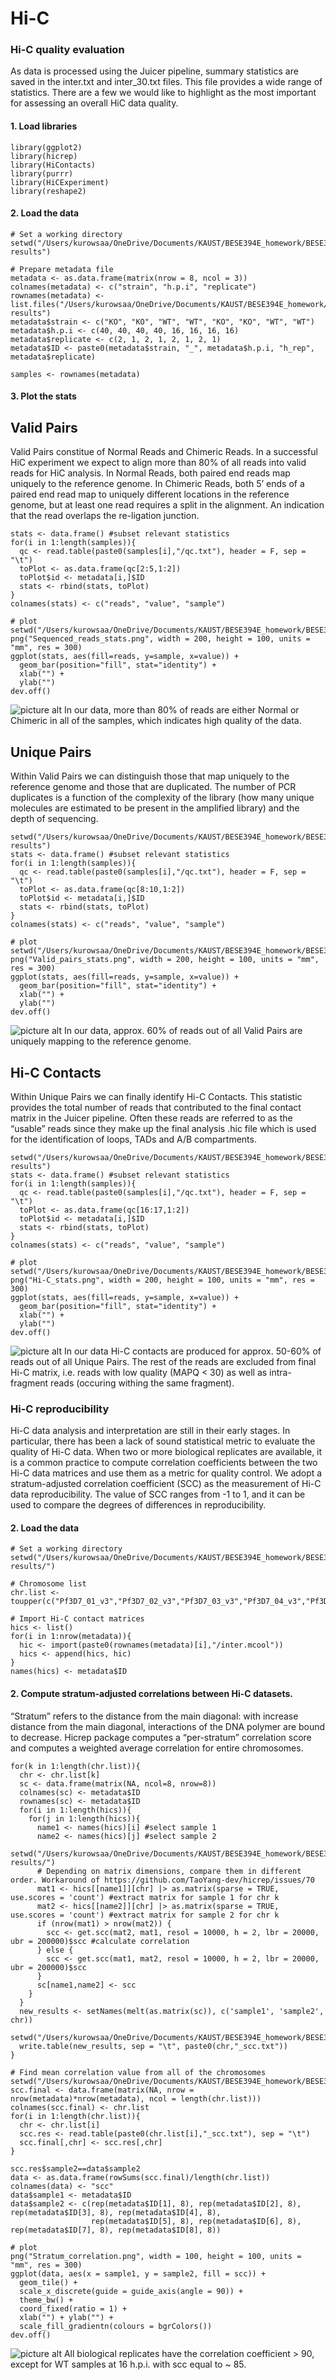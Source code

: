 # Hi-C 
### Hi-C quality evaluation 
As data is processed using the Juicer pipeline, summary statistics are saved in the inter.txt and inter_30.txt files. This file provides a wide range of statistics. There are a few we would like to highlight as the most important for assessing an overall HiC data quality.

#### 1. Load libraries
```
library(ggplot2)
library(hicrep)
library(HiContacts)
library(purrr)
library(HiCExperiment)
library(reshape2)

```

#### 2. Load the data
```
# Set a working directory
setwd("/Users/kurowsaa/OneDrive/Documents/KAUST/BESE394E_homework/BESE394E_course/FINAL/hic-results")

# Prepare metadata file
metadata <- as.data.frame(matrix(nrow = 8, ncol = 3))
colnames(metadata) <- c("strain", "h.p.i", "replicate")
rownames(metadata) <- list.files("/Users/kurowsaa/OneDrive/Documents/KAUST/BESE394E_homework/BESE394E_course/FINAL/hic-results")
metadata$strain <- c("KO", "KO", "WT", "WT", "KO", "KO", "WT", "WT")
metadata$h.p.i <- c(40, 40, 40, 40, 16, 16, 16, 16)
metadata$replicate <- c(2, 1, 2, 1, 2, 1, 2, 1)
metadata$ID <- paste0(metadata$strain, "_", metadata$h.p.i, "h_rep", metadata$replicate)

samples <- rownames(metadata)

```

#### 3. Plot the stats 

## Valid Pairs 
Valid Pairs constitue of Normal Reads and Chimeric Reads. In a successful HiC experiment we expect to align more than 80% of all reads into valid reads for HiC analysis. In Normal Reads, both paired end reads map uniquely to the reference genome. In Chimeric Reads, both 5’ ends of a paired end read map to uniquely different locations in the reference genome, but at least one read requires a split in the alignment. An indication that the read overlaps the re-ligation junction.
```
stats <- data.frame() #subset relevant statistics 
for(i in 1:length(samples)){
  qc <- read.table(paste0(samples[i],"/qc.txt"), header = F, sep = "\t")
  toPlot <- as.data.frame(qc[2:5,1:2])
  toPlot$id <- metadata[i,]$ID
  stats <- rbind(stats, toPlot)
}
colnames(stats) <- c("reads", "value", "sample")

# plot
setwd("/Users/kurowsaa/OneDrive/Documents/KAUST/BESE394E_homework/BESE394E_course/FINAL/QC/Results")
png("Sequenced_reads_stats.png", width = 200, height = 100, units = "mm", res = 300)
ggplot(stats, aes(fill=reads, y=sample, x=value)) + 
  geom_bar(position="fill", stat="identity") +
  xlab("") + 
  ylab("")
dev.off()
```
![picture alt](./content/imag/Sequenced_reads_stats.png)
In our data, more than 80% of reads are either Normal or Chimeric in all of the samples, which indicates high quality of the data. 

## Unique Pairs  
Within Valid Pairs we can distinguish those that map uniquely to the reference genome and those that are duplicated. The number of PCR duplicates is a function of the complexity of the library (how many unique molecules are estimated to be present in the amplified library) and the depth of sequencing. 
```
setwd("/Users/kurowsaa/OneDrive/Documents/KAUST/BESE394E_homework/BESE394E_course/FINAL/hic-results")
stats <- data.frame() #subset relevant statistics 
for(i in 1:length(samples)){
  qc <- read.table(paste0(samples[i],"/qc.txt"), header = F, sep = "\t")
  toPlot <- as.data.frame(qc[8:10,1:2])
  toPlot$id <- metadata[i,]$ID
  stats <- rbind(stats, toPlot)
}
colnames(stats) <- c("reads", "value", "sample")

# plot
setwd("/Users/kurowsaa/OneDrive/Documents/KAUST/BESE394E_homework/BESE394E_course/FINAL/QC/Results")
png("Valid_pairs_stats.png", width = 200, height = 100, units = "mm", res = 300)
ggplot(stats, aes(fill=reads, y=sample, x=value)) + 
  geom_bar(position="fill", stat="identity") +
  xlab("") + 
  ylab("")
dev.off()
```
![picture alt](./content/imag/Valid_pairs_stats.png)
In our data, approx. 60% of reads out of all Valid Pairs are uniquely mapping to the reference genome.

## Hi-C Contacts  
Within Unique Pairs we can finally identify Hi-C Contacts. This statistic provides the total number of reads that contributed to the final contact matrix in the Juicer pipeline. Often these reads are referred to as the “usable” reads since they make up the final analysis .hic file which is used for the identification of loops, TADs and A/B compartments.
```
setwd("/Users/kurowsaa/OneDrive/Documents/KAUST/BESE394E_homework/BESE394E_course/FINAL/hic-results")
stats <- data.frame() #subset relevant statistics 
for(i in 1:length(samples)){
  qc <- read.table(paste0(samples[i],"/qc.txt"), header = F, sep = "\t")
  toPlot <- as.data.frame(qc[16:17,1:2])
  toPlot$id <- metadata[i,]$ID
  stats <- rbind(stats, toPlot)
}
colnames(stats) <- c("reads", "value", "sample")

# plot
setwd("/Users/kurowsaa/OneDrive/Documents/KAUST/BESE394E_homework/BESE394E_course/FINAL/QC/Results")
png("Hi-C_stats.png", width = 200, height = 100, units = "mm", res = 300)
ggplot(stats, aes(fill=reads, y=sample, x=value)) + 
  geom_bar(position="fill", stat="identity") +
  xlab("") + 
  ylab("")
dev.off()
```
![picture alt](./content/imag/Unique_pairs_stats.png)
In our data Hi-C contacts are produced for approx. 50-60% of reads out of all Unique Pairs. The rest of the reads are excluded from final Hi-C matrix, i.e. reads with low quality (MAPQ < 30) as well as intra-fragment reads (occuring withing the same fragment).

### Hi-C reproducibility 
Hi-C data analysis and interpretation are still in their early stages. In particular, there has been a lack of sound statistical metric to evaluate the quality of Hi-C data. When two or more biological replicates are available, it is a common practice to compute correlation coefficients between the two Hi-C data matrices and use them as a metric for quality control. We adopt a stratum-adjusted correlation coefficient (SCC) as the measurement of Hi-C data reproducibility. The value of SCC ranges from -1 to 1, and it can be used to compare the degrees of differences in reproducibility.

#### 2. Load the data
```
# Set a working directory 
setwd("/Users/kurowsaa/OneDrive/Documents/KAUST/BESE394E_homework/BESE394E_course/FINAL/hic-results/")

# Chromosome list
chr.list <- toupper(c("Pf3D7_01_v3","Pf3D7_02_v3","Pf3D7_03_v3","Pf3D7_04_v3","Pf3D7_05_v3","Pf3D7_06_v3","Pf3D7_07_v3","Pf3D7_08_v3","Pf3D7_09_v3","Pf3D7_10_v3","Pf3D7_11_v3","Pf3D7_12_v3","Pf3D7_13_v3","Pf3D7_14_v3"))

# Import Hi-C contact matrices
hics <- list()
for(i in 1:nrow(metadata)){
  hic <- import(paste0(rownames(metadata)[i],"/inter.mcool"))
  hics <- append(hics, hic)
}
names(hics) <- metadata$ID
```

#### 2. Compute stratum-adjusted correlations between Hi-C datasets. 
“Stratum” refers to the distance from the main diagonal: with increase distance from the main diagonal, interactions of the DNA polymer are bound to decrease. Hicrep package computes a “per-stratum” correlation score and computes a weighted average correlation for entire chromosomes.
```
for(k in 1:length(chr.list)){
  chr <- chr.list[k]
  sc <- data.frame(matrix(NA, ncol=8, nrow=8))
  colnames(sc) <- metadata$ID
  rownames(sc) <- metadata$ID
  for(i in 1:length(hics)){
    for(j in 1:length(hics)){
      name1 <- names(hics)[i] #select sample 1
      name2 <- names(hics)[j] #select sample 2
      setwd("/Users/kurowsaa/OneDrive/Documents/KAUST/BESE394E_homework/BESE394E_course/FINAL/hic-results/")
      # Depending on matrix dimensions, compare them in different order. Workaround of https://github.com/TaoYang-dev/hicrep/issues/70
      mat1 <- hics[[name1]][chr] |> as.matrix(sparse = TRUE, use.scores = 'count') #extract matrix for sample 1 for chr k
      mat2 <- hics[[name2]][chr] |> as.matrix(sparse = TRUE, use.scores = 'count') #extract matrix for sample 2 for chr k
      if (nrow(mat1) > nrow(mat2)) {
        scc <- get.scc(mat2, mat1, resol = 10000, h = 2, lbr = 20000, ubr = 200000)$scc #calculate correlation
      } else {
        scc <- get.scc(mat1, mat2, resol = 10000, h = 2, lbr = 20000, ubr = 200000)$scc
      }
      sc[name1,name2] <- scc
    }
  }
  new_results <- setNames(melt(as.matrix(sc)), c('sample1', 'sample2', chr))
  setwd("/Users/kurowsaa/OneDrive/Documents/KAUST/BESE394E_homework/BESE394E_course/FINAL/QC/Results")
  write.table(new_results, sep = "\t", paste0(chr,"_scc.txt"))
}

# Find mean correlation value from all of the chromosomes
setwd("/Users/kurowsaa/OneDrive/Documents/KAUST/BESE394E_homework/BESE394E_course/FINAL/QC/Results")
scc.final <- data.frame(matrix(NA, nrow = nrow(metadata)*nrow(metadata), ncol = length(chr.list)))
colnames(scc.final) <- chr.list
for(i in 1:length(chr.list)){
  chr <- chr.list[i]
  scc.res <- read.table(paste0(chr.list[i],"_scc.txt"), sep = "\t")
  scc.final[,chr] <- scc.res[,chr]
}

scc.res$sample2==data$sample2
data <- as.data.frame(rowSums(scc.final)/length(chr.list))
colnames(data) <- "scc"
data$sample1 <- metadata$ID
data$sample2 <- c(rep(metadata$ID[1], 8), rep(metadata$ID[2], 8), rep(metadata$ID[3], 8), rep(metadata$ID[4], 8), 
                  rep(metadata$ID[5], 8), rep(metadata$ID[6], 8), rep(metadata$ID[7], 8), rep(metadata$ID[8], 8))

# plot
png("Stratum_correlation.png", width = 100, height = 100, units = "mm", res = 300)
ggplot(data, aes(x = sample1, y = sample2, fill = scc)) + 
  geom_tile() + 
  scale_x_discrete(guide = guide_axis(angle = 90)) + 
  theme_bw() + 
  coord_fixed(ratio = 1) + 
  xlab("") + ylab("") +
  scale_fill_gradientn(colours = bgrColors())
dev.off()
```
![picture alt](./content/imag/Stratum_correlation.png)
All biological replicates have the correlation coefficient > 90, except for WT samples at 16 h.p.i. with scc equal to ~ 85. 

